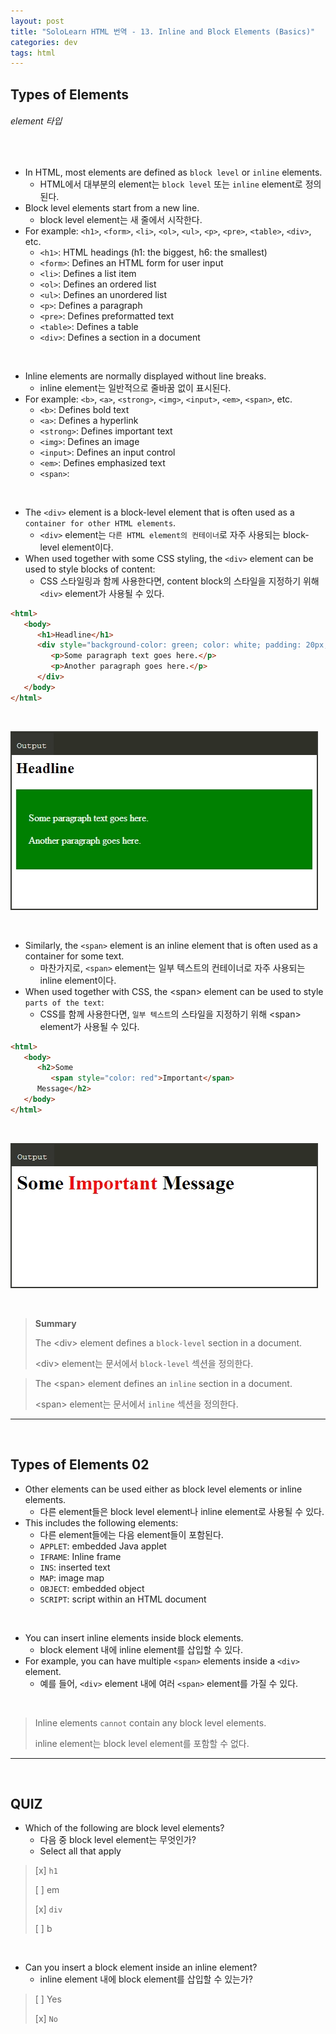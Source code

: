 ```yaml
---
layout: post
title: "SoloLearn HTML 번역 - 13. Inline and Block Elements (Basics)"
categories: dev
tags: html
---
```


## Types of Elements

###### element 타입

<br>

- In HTML, most elements are defined as `block level` or `inline` elements.
  - HTML에서 대부분의 element는 `block level` 또는 `inline` element로 정의된다.
- Block level elements start from a new line.
  - block level element는 새 줄에서 시작한다.
- For example: `<h1>`, `<form>`, `<li>`, `<ol>`, `<ul>`, `<p>`, `<pre>`, `<table>`, `<div>`, etc.
  - `<h1>`: HTML headings (h1: the biggest, h6: the smallest)
  - `<form>`: Defines an HTML form for user input
  - `<li>`: Defines a list item
  - `<ol>`: Defines an ordered list
  - `<ul>`: Defines an unordered list
  - `<p>`: Defines a paragraph
  - `<pre>`: Defines preformatted text
  - `<table>`: Defines a table
  - `<div>`: Defines a section in a document

<br>

- Inline elements are normally displayed without line breaks.
  - inline element는 일반적으로 줄바꿈 없이 표시된다.
- For example: `<b>`, `<a>`, `<strong>`, `<img>`, `<input>`, `<em>`, `<span>`, etc.
  - `<b>`: Defines bold text
  - `<a>`: Defines a hyperlink
  - `<strong>`: Defines important text
  - `<img>`: Defines an image
  - `<input>`: Defines an input control
  - `<em>`: Defines emphasized text
  - `<span>`: 

<br>

- The `<div>` element is a block-level element that is often used as a `container for other HTML elements`.
  - `<div>` element는 `다른 HTML element의 컨테이너`로 자주 사용되는 block-level element이다.
- When used together with some CSS styling, the `<div>` element can be used to style blocks of content:
  - CSS 스타일링과 함께 사용한다면, content block의 스타일을 지정하기 위해 `<div>` element가 사용될 수 있다.

```html
<html>
   <body>
      <h1>Headline</h1>
      <div style="background-color: green; color: white; padding: 20px;">
         <p>Some paragraph text goes here.</p>
         <p>Another paragraph goes here.</p>
      </div>
   </body>
</html>
```

<br>

![sololearn img](/assets/img/sololearn-html-basics-13-01.png)

<br>

- Similarly, the `<span>` element is an inline element that is often used as a container for some text.
  - 마찬가지로, `<span>` element는 일부 텍스트의 컨테이너로 자주 사용되는 inline element이다.
- When used together with CSS, the \<span> element can be used to style `parts of the text`:
  - CSS를 함께 사용한다면, `일부 텍스트`의 스타일을 지정하기 위해 \<span> element가 사용될 수 있다.

```html
<html>
   <body>
      <h2>Some
         <span style="color: red">Important</span>
      Message</h2>
   </body>
</html>
```

<br>

![sololearn img](/assets/img/sololearn-html-basics-13-02.png)

<br>

> **Summary**
>
> The \<div> element defines a `block-level` section in a document.
>
> \<div> element는 문서에서 `block-level` 섹션을 정의한다.

> The \<span> element defines an `inline` section in a document.
>
> \<span> element는 문서에서 `inline` 섹션을 정의한다.

------

<br>

## Types of Elements 02

- Other elements can be used either as block level elements or inline elements.
  - 다른 element들은 block level element나 inline element로 사용될 수 있다.
- This includes the following elements:
  - 다른 element들에는 다음 element들이 포함된다.
  - `APPLET`: embedded Java applet
  - `IFRAME`: Inline frame
  - `INS`: inserted text
  - `MAP`: image map
  - `OBJECT`: embedded object
  - `SCRIPT`: script within an HTML document

<br>

- You can insert inline elements inside block elements.
  - block element 내에 inline element를 삽입할 수 있다.
- For example, you can have multiple `<span>` elements inside a `<div>` element.
  - 예를 들어, `<div>` element 내에 여러 `<span>` element를 가질 수 있다.

<br>

> Inline elements `cannot` contain any block level elements.
>
> inline element는 block level element를 포함할 수 없다.

------

<br>

## QUIZ

- Which of the following are block level elements?
  - 다음 중 block level element는 무엇인가?
  - Select all that apply

> [x] `h1`
>
> [ ] em
>
> [x] `div`
>
> [ ] b

<br>

- Can you insert a block element inside an inline element?
  - inline element 내에 block element를 삽입할 수 있는가?

> [ ] Yes
>
> [x] `No`

<br>